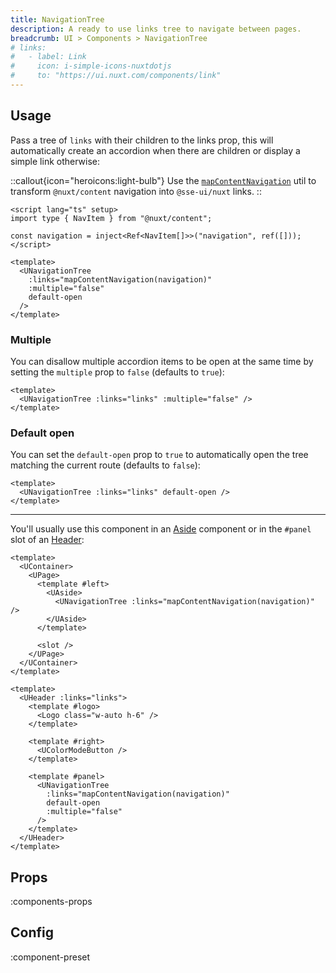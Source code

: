 ```yaml
---
title: NavigationTree
description: A ready to use links tree to navigate between pages.
breadcrumb: UI > Components > NavigationTree
# links:
#   - label: Link
#     icon: i-simple-icons-nuxtdotjs
#     to: "https://ui.nuxt.com/components/link"
---
```


## Usage

Pass a tree of `links` with their children to the links prop, this will automatically create an accordion when there are children or display a simple link otherwise:

::callout{icon="heroicons:light-bulb"}
Use the [`mapContentNavigation`](/ui/getting-started/content#mapcontentnavigation) util to transform `@nuxt/content` navigation into `@sse-ui/nuxt` links.
::

```vue [example.vue]
<script lang="ts" setup>
import type { NavItem } from "@nuxt/content";

const navigation = inject<Ref<NavItem[]>>("navigation", ref([]));
</script>

<template>
  <UNavigationTree
    :links="mapContentNavigation(navigation)"
    :multiple="false"
    default-open
  />
</template>
```

### Multiple

You can disallow multiple accordion items to be open at the same time by setting the `multiple` prop to `false` (defaults to `true`):

```vue
<template>
  <UNavigationTree :links="links" :multiple="false" />
</template>
```

### Default open

You can set the `default-open` prop to `true` to automatically open the tree matching the current route (defaults to `false`):

```vue
<template>
  <UNavigationTree :links="links" default-open />
</template>
```

<hr />

You'll usually use this component in an [Aside](/ui/components/aside) component or in the `#panel` slot of an [Header](/ui/components/header):

```vue [layouts/docs.vue]
<template>
  <UContainer>
    <UPage>
      <template #left>
        <UAside>
          <UNavigationTree :links="mapContentNavigation(navigation)" />
        </UAside>
      </template>

      <slot />
    </UPage>
  </UContainer>
</template>
```

```vue [components/Header.vue]
<template>
  <UHeader :links="links">
    <template #logo>
      <Logo class="w-auto h-6" />
    </template>

    <template #right>
      <UColorModeButton />
    </template>

    <template #panel>
      <UNavigationTree
        :links="mapContentNavigation(navigation)"
        default-open
        :multiple="false"
      />
    </template>
  </UHeader>
</template>
```

<!-- ## Slots -->

<!-- component-slots -->

## Props

:components-props

## Config

:component-preset
